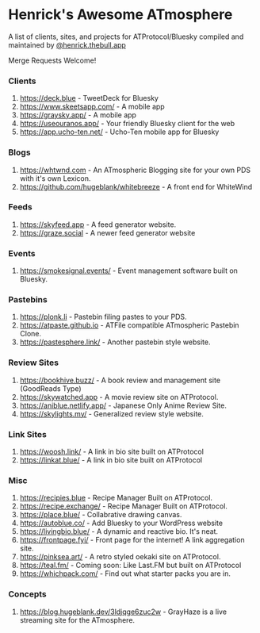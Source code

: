 # Henrick's Awesome ATmosphere

A list of clients, sites, and projects for ATProtocol/Bluesky compiled and maintained by [@henrick.thebull.app](https://bsky.app/profile/henrick.thebull.app)

Merge Requests Welcome!

### Clients
1. https://deck.blue - TweetDeck for Bluesky
2. https://www.skeetsapp.com/ - A mobile app
3. https://graysky.app/ - A mobile app
4. https://useouranos.app/ - Your friendly Bluesky client for the web
5. https://app.ucho-ten.net/ - Ucho-Ten mobile app for Bluesky

### Blogs

1. https://whtwnd.com - An ATmospheric Blogging site for your own PDS with it's own Lexicon.
2. https://github.com/hugeblank/whitebreeze - A front end for WhiteWind

### Feeds

1. https://skyfeed.app - A feed generator website.
2. https://graze.social - A newer feed generator website

### Events

1. https://smokesignal.events/ - Event management software built on Bluesky.

### Pastebins

1. https://plonk.li - Pastebin filing pastes to your PDS.
2. https://atpaste.github.io - ATFile compatible ATmospheric Pastebin Clone.
3. https://pastesphere.link/ - Another pastebin style website.

### Review Sites

1. https://bookhive.buzz/ - A book review and management site (GoodReads Type)
2. https://skywatched.app - A movie review site on ATProtocol.
3. https://aniblue.netlify.app/ - Japanese Only Anime Review Site.
4. https://skylights.my/ - Generalized review style website.

### Link Sites

1. https://woosh.link/ - A link in bio site built on ATProtocol
2. https://linkat.blue/ - A link in bio site built on ATProtocol

### Misc

1. https://recipies.blue - Recipe Manager Built on ATProtocol.
2. https://recipe.exchange/ - Recipe Manager Built on ATProtocol.
3. https://place.blue/ - Collabrative drawing canvas.
4. https://autoblue.co/ - Add Bluesky to your WordPress website
5. https://livingbio.blue/ - A dynamic and reactive bio. It's neat.
6. https://frontpage.fyi/ - Front page for the internet! A link aggregation site.
7. https://pinksea.art/ - A retro styled oekaki site on ATProtocol.
8. https://teal.fm/ - Coming soon: Like Last.FM but built on ATProtocol
9. https://whichpack.com/ - Find out what starter packs you are in.

### Concepts

1. https://blog.hugeblank.dev/3ldjqge6zuc2w - GrayHaze is a live streaming site for the ATmosphere.

